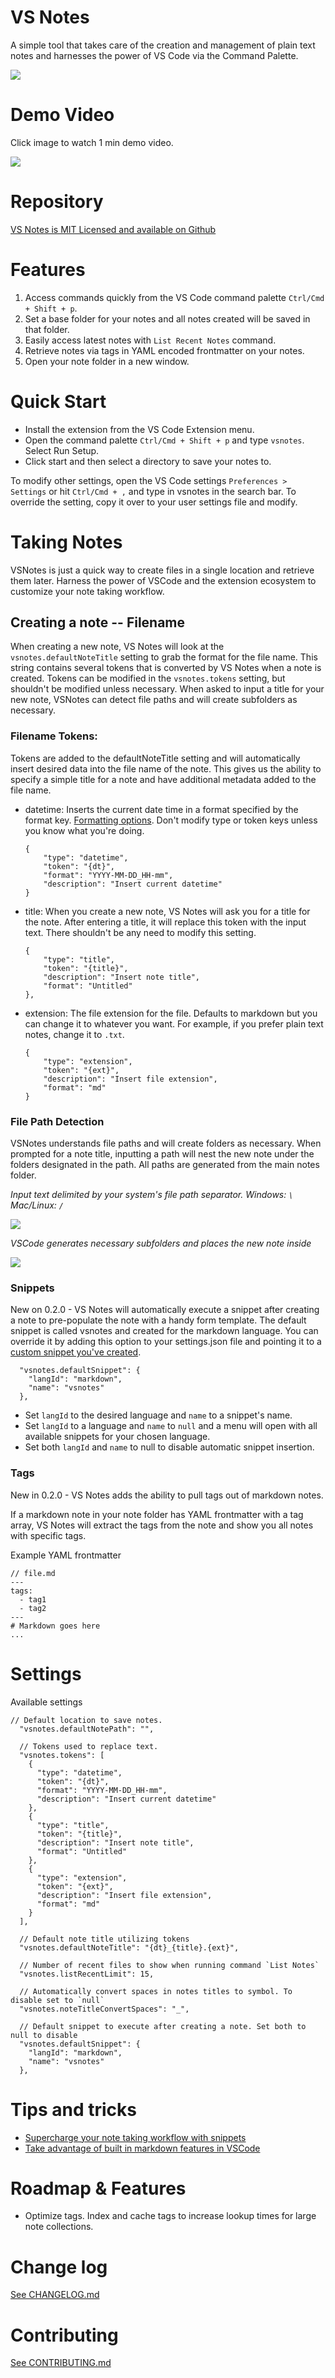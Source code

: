 # VS Notes
A simple tool that takes care of the creation and management of plain text notes and harnesses the power of VS Code via the Command Palette.

![](https://github.com/patleeman/VSNotes/raw/master/img/vsnotes_commands.png)

# Demo Video

Click image to watch 1 min demo video.

[![](https://i3.ytimg.com/vi/Kcf4rpRDmlQ/maxresdefault.jpg)](https://www.youtube.com/watch?v=Kcf4rpRDmlQ)

# Repository
[VS Notes is MIT Licensed and available on Github](https://github.com/patleeman/VSNotes)

# Features
1. Access commands quickly from the VS Code command palette `Ctrl/Cmd + Shift + p`.
2. Set a base folder for your notes and all notes created will be saved in that folder.
3. Easily access latest notes with `List Recent Notes` command.
4. Retrieve notes via tags in YAML encoded frontmatter on your notes.
5. Open your note folder in a new window.

# Quick Start
- Install the extension from the VS Code Extension menu.
- Open the command palette `Ctrl/Cmd + Shift + p` and type `vsnotes`. Select Run Setup.
- Click start and then select a directory to save your notes to.

To modify other settings, open the VS Code settings `Preferences > Settings` or hit `Ctrl/Cmd + ,` and type in vsnotes in the search bar. To override the setting, copy it over to your user settings file and modify.

# Taking Notes
VSNotes is just a quick way to create files in a single location and retrieve them later. Harness the power of VSCode and the extension ecosystem to customize your note taking workflow.

## Creating a note -- Filename
When creating a new note, VS Notes will look at the `vsnotes.defaultNoteTitle` setting to grab the format for the file name. This string contains several tokens that is converted by VS Notes when a note is created. Tokens can be modified in the `vsnotes.tokens` setting, but shouldn't be modified unless necessary. When asked to input a title for your new note, VSNotes can detect file paths and will create subfolders as necessary.

### Filename Tokens:
Tokens are added to the defaultNoteTitle setting and will automatically insert desired data into the file name of the note. This gives us the ability to specify a simple title for a note and have additional metadata added to the file name.

- datetime: Inserts the current date time in a format specified by the format key. [Formatting options](https://momentjs.com/docs/#/displaying/format/). Don't modify type or token keys unless you know what you're doing.

    ```
    {
        "type": "datetime",
        "token": "{dt}",
        "format": "YYYY-MM-DD_HH-mm",
        "description": "Insert current datetime"
    }
    ```

- title: When you create a new note, VS Notes will ask you for a title for the note. After entering a title, it will replace this token with the input text. There shouldn't be any need to modify this setting.

    ```
    {
        "type": "title",
        "token": "{title}",
        "description": "Insert note title",
        "format": "Untitled"
    },
    ```

- extension: The file extension for the file. Defaults to markdown but you can change it to whatever you want. For example, if you prefer plain text notes, change it to `.txt`.

    ```
    {
        "type": "extension",
        "token": "{ext}",
        "description": "Insert file extension",
        "format": "md"
    }
    ```

### File Path Detection

VSNotes understands file paths and will create folders as necessary. When prompted for a note title, inputting a path will nest the new note under the folders designated in the path. All paths are generated from the main notes folder.

*Input text delimited by your system's file path separator. Windows: `\` Mac/Linux: `/`*

![](https://github.com/patleeman/VSNotes/raw/master/img/vsnotes_path_detection.png)

*VSCode generates necessary subfolders and places the new note inside*

![](https://github.com/patleeman/VSNotes/raw/master/img/vsnotes_path_detection_completed.png)


### Snippets

New on 0.2.0 - VS Notes will automatically execute a snippet after creating a note to pre-populate the note with a handy form template. The default snippet is called vsnotes and created for the markdown language. You can override it by adding this option to your settings.json file and pointing it to a [custom snippet you've created](https://code.visualstudio.com/docs/editor/userdefinedsnippets).

```
  "vsnotes.defaultSnippet": {
    "langId": "markdown",
    "name": "vsnotes"
  },
```

- Set `langId` to the desired language and `name` to a snippet's name.
- Set `langId` to a language and `name` to `null` and a menu will open with all available snippets for your chosen language.
- Set both `langId` and `name` to null to disable automatic snippet insertion.

### Tags
New in 0.2.0 - VS Notes adds the ability to pull tags out of markdown notes.

If a markdown note in your note folder has YAML frontmatter with a tag array, VS Notes will extract the tags from the note and show you all notes with specific tags.

Example YAML frontmatter

```
// file.md
---
tags:
  - tag1
  - tag2
---
# Markdown goes here
...
```

# Settings
Available settings

```
// Default location to save notes.
  "vsnotes.defaultNotePath": "",

  // Tokens used to replace text.
  "vsnotes.tokens": [
    {
      "type": "datetime",
      "token": "{dt}",
      "format": "YYYY-MM-DD_HH-mm",
      "description": "Insert current datetime"
    },
    {
      "type": "title",
      "token": "{title}",
      "description": "Insert note title",
      "format": "Untitled"
    },
    {
      "type": "extension",
      "token": "{ext}",
      "description": "Insert file extension",
      "format": "md"
    }
  ],

  // Default note title utilizing tokens
  "vsnotes.defaultNoteTitle": "{dt}_{title}.{ext}",

  // Number of recent files to show when running command `List Notes`
  "vsnotes.listRecentLimit": 15,

  // Automatically convert spaces in notes titles to symbol. To disable set to `null`
  "vsnotes.noteTitleConvertSpaces": "_",

  // Default snippet to execute after creating a note. Set both to null to disable
  "vsnotes.defaultSnippet": {
    "langId": "markdown",
    "name": "vsnotes"
  },
```

# Tips and tricks
- [Supercharge your note taking workflow with snippets](https://code.visualstudio.com/docs/editor/userdefinedsnippets)
- [Take advantage of built in markdown features in VSCode](https://code.visualstudio.com/docs/languages/markdown)

# Roadmap & Features
- Optimize tags. Index and cache tags to increase lookup times for large note collections.

# Change log

[See CHANGELOG.md](./CHANGELOG.md)

# Contributing

[See CONTRIBUTING.md](./CONTRIBUTING.md)
